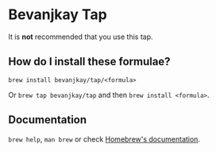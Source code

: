 # Bevanjkay Tap

It is **not** recommended that you use this tap.

## How do I install these formulae?

`brew install bevanjkay/tap/<formula>`

Or `brew tap bevanjkay/tap` and then `brew install <formula>`.

## Documentation

`brew help`, `man brew` or check [Homebrew's documentation](https://docs.brew.sh).
